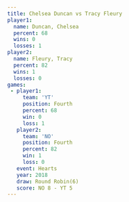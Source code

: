 ```yaml
---
title: Chelsea Duncan vs Tracy Fleury
player1:               
  name: Duncan, Chelsea
  percent: 68          
  wins: 0              
  losses: 1            
player2:               
  name: Fleury, Tracy  
  percent: 82          
  wins: 1              
  losses: 0            
games:
 - player1:          
     team: 'YT'      
     position: Fourth
     percent: 68     
     win: 0          
     loss: 1         
   player2:          
     team: 'NO'      
     position: Fourth
     percent: 82     
     win: 1          
     loss: 0         
   event: Hearts       
   year: 2018          
   draw: Round Robin(6)
   score: NO 8 - YT 5  
---
```

